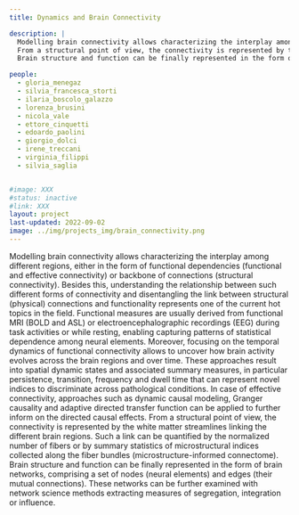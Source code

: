 ```yaml
---
title: Dynamics and Brain Connectivity

description: |
  Modelling brain connectivity allows characterizing the interplay among different regions, either in the form of functional dependencies (functional and effective connectivity) or backbone of connections (structural connectivity). Besides this, understanding the relationship between such different forms of connectivity and disentangling the link between structural (physical) connections and functionality represents one of the current hot topics in the field. Functional measures are usually derived from functional MRI (BOLD and ASL) or electroencephalographic recordings (EEG) during task activities or while resting, enabling capturing patterns of statistical dependence among neural elements. Moreover, focusing on the temporal dynamics of functional connectivity allows to uncover how brain activity evolves across the brain regions and over time. These approaches result into spatial dynamic states and associated summary measures, in particular persistence, transition, frequency and dwell time that can represent novel indices to discriminate across pathological conditions. In case of effective connectivity, approaches such as dynamic causal modeling, Granger causality and adaptive directed transfer function can be applied to further inform on the directed causal effects.
  From a structural point of view, the connectivity is represented by the white matter streamlines linking the different brain regions. Such a link can be quantified by the normalized number of fibers or by summary statistics of microstructural indices collected along the fiber bundles (microstructure-informed connectome).
  Brain structure and function can be finally represented in the form of brain networks, comprising a set of nodes (neural elements) and edges (their mutual connections). These networks can be further examined with network science methods extracting measures of segregation, integration or influence.

people:
  - gloria_menegaz
  - silvia_francesca_storti
  - ilaria_boscolo_galazzo
  - lorenza_brusini
  - nicola_vale
  - ettore_cinquetti
  - edoardo_paolini
  - giorgio_dolci
  - irene_treccani
  - virginia_filippi
  - silvia_saglia


#image: XXX
#status: inactive
#link: XXX
layout: project
last-updated: 2022-09-02
image: ../img/projects_img/brain_connectivity.png
---
```


Modelling brain connectivity allows characterizing the interplay among different regions, either in the form of functional dependencies (functional and effective connectivity) or backbone of connections (structural connectivity). Besides this, understanding the relationship between such different forms of connectivity and disentangling the link between structural (physical) connections and functionality represents one of the current hot topics in the field. Functional measures are usually derived from functional MRI (BOLD and ASL) or electroencephalographic recordings (EEG) during task activities or while resting, enabling capturing patterns of statistical dependence among neural elements. Moreover, focusing on the temporal dynamics of functional connectivity allows to uncover how brain activity evolves across the brain regions and over time. These approaches result into spatial dynamic states and associated summary measures, in particular persistence, transition, frequency and dwell time that can represent novel indices to discriminate across pathological conditions. In case of effective connectivity, approaches such as dynamic causal modeling, Granger causality and adaptive directed transfer function can be applied to further inform on the directed causal effects.
From a structural point of view, the connectivity is represented by the white matter streamlines linking the different brain regions. Such a link can be quantified by the normalized number of fibers or by summary statistics of microstructural indices collected along the fiber bundles (microstructure-informed connectome).
Brain structure and function can be finally represented in the form of brain networks, comprising a set of nodes (neural elements) and edges (their mutual connections). These networks can be further examined with network science methods extracting measures of segregation, integration or influence.
